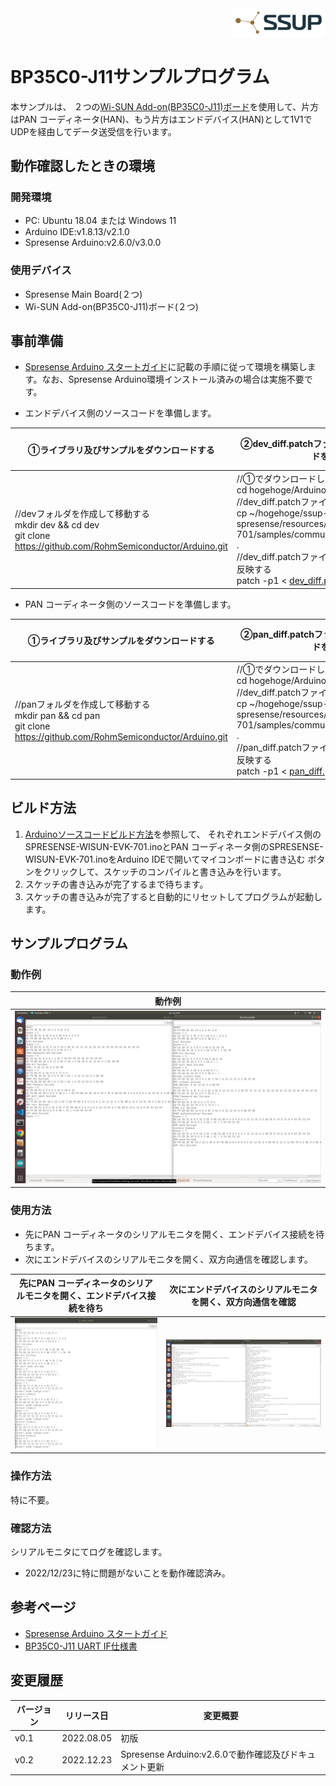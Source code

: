 <div align="right">
<a href="https://developer.sony.com/ja/develop/ssup/"><img src="../../../images/SSUPLOGO2.png" width="150"></a>
</div>

# BP35C0-J11サンプルプログラム

本サンプルは、 ２つの[Wi-SUN Add-on(BP35C0-J11)ボード](https://www.rohm.co.jp/support/spresense-add-on-board)を使用して、片方はPAN コーディネータ(HAN)、もう片方はエンドデバイス(HAN)として1V1でUDPを経由してデータ送受信を行います。

## 動作確認したときの環境
### 開発環境
- PC: Ubuntu 18.04 または Windows 11
- Arduino IDE:v1.8.13/v2.1.0
- Spresense Arduino:v2.6.0/v3.0.0

### 使用デバイス
- Spresense Main Board(２つ)
- Wi-SUN Add-on(BP35C0-J11)ボード(２つ)

## 事前準備
- [Spresense Arduino スタートガイド](https://developer.sony.com/develop/spresense/docs/arduino_set_up_ja.html)に記載の手順に従って環境を構築します。なお、Spresense Arduino環境インストール済みの場合は実施不要です。

- エンドデバイス側のソースコードを準備します。

|①ライブラリ及びサンプルをダウンロードする|②dev_diff.patchファイルを適用してソースコードを修正する|③ライブラリをサンプルと同一フォルダに移動する|
|----|----|----|
|//devフォルダを作成して移動する<br>mkdir dev && cd dev<br>git clone https://github.com/RohmSemiconductor/Arduino.git|//①でダウンロードしたフォルダに移動する<br>cd hogehoge/Arduino<br>//dev_diff.patchファイルをコピーする<br>cp ~/hogehoge/ssup-spresense/resources/WISUN-EVK-701/samples/communication_1v1/dev_diff.patch .<br>//dev_diff.patchファイルの差分をソースコードに反映する<br>patch -p1 < [dev_diff.patch](dev_diff.patch)<code>|<code>mv SPRESENSE-WISUN-EVK-701/bp35c0-j11.* SPRESENSE-WISUN-EVK-701/examples/SPRESENSE-WISUN-EVK-701/|

- PAN コーディネータ側のソースコードを準備します。

|①ライブラリ及びサンプルをダウンロードする|②pan_diff.patchファイルを適用してソースコードを修正する|③ライブラリをサンプルと同一フォルダに移動する|
|----|----|----|
|//panフォルダを作成して移動する<br>mkdir pan && cd pan<br>git clone https://github.com/RohmSemiconductor/Arduino.git|//①でダウンロードしたフォルダに移動する<br>cd hogehoge/Arduino<br>//dev_diff.patchファイルをコピーする<br>cp ~/hogehoge/ssup-spresense/resources/WISUN-EVK-701/samples/communication_1v1/pan_diff.patch .<br>//pan_diff.patchファイルの差分をソースコードに反映する<br>patch -p1 < [pan_diff.patch](pan_diff.patch)<code>|<code>mv SPRESENSE-WISUN-EVK-701/bp35c0-j11.* SPRESENSE-WISUN-EVK-701/examples/SPRESENSE-WISUN-EVK-701/|

## ビルド方法
1. [Arduinoソースコードビルド方法](https://developer.sony.com/develop/spresense/docs/arduino_set_up_ja.html#_led_%E3%81%AE%E3%82%B9%E3%82%B1%E3%83%83%E3%83%81%E3%82%92%E5%8B%95%E3%81%8B%E3%81%97%E3%81%A6%E3%81%BF%E3%82%8B)を参照して、
それぞれエンドデバイス側のSPRESENSE-WISUN-EVK-701.inoとPAN コーディネータ側のSPRESENSE-WISUN-EVK-701.inoをArduino IDEで開いてマイコンボードに書き込む ボタンをクリックして、スケッチのコンパイルと書き込みを行います。
2. スケッチの書き込みが完了するまで待ちます。
3. スケッチの書き込みが完了すると自動的にリセットしてプログラムが起動します。

## サンプルプログラム

### 動作例
|動作例|
|----|
|![シリアルモニタを開く](images/動作例.png)|

### 使用方法
- 先にPAN コーディネータのシリアルモニタを開く、エンドデバイス接続を待ちます。
- 次にエンドデバイスのシリアルモニタを開く、双方向通信を確認します。

|先にPAN コーディネータのシリアルモニタを開く、エンドデバイス接続を待ち|次にエンドデバイスのシリアルモニタを開く、双方向通信を確認|
|----|----|
|![シリアルモニタを開く](images/PANコーディネータ.png)|![シリアルモニタを開く](images/エンドデバイス.png)|

### 操作方法
特に不要。

### 確認方法
シリアルモニタにてログを確認します。
- 2022/12/23に特に問題がないことを動作確認済み。

## 参考ページ
- [Spresense Arduino スタートガイド](https://developer.sony.com/develop/spresense/docs/arduino_set_up_ja.html)
- [BP35C0-J11 UART IF仕様書](https://fscdn.rohm.com/jp/products/databook/applinote/module/wireless/bp35c0-j11_uartif_specification_tr-j.pdf)

## 変更履歴
|バージョン|リリース日|変更概要|
|----|----|----|
|v0.1|2022.08.05|初版|
|v0.2|2022.12.23|Spresense Arduino:v2.6.0で動作確認及びドキュメント更新|
